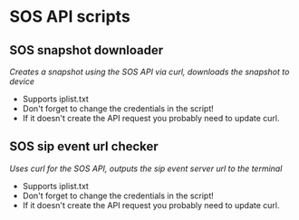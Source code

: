 # SOS API scripts

## SOS snapshot downloader
*Creates a snapshot using the SOS API via curl, downloads the snapshot to device*

- Supports iplist.txt
- Don't forget to change the credentials in the script!
- If it doesn't create the API request you probably need to update curl. 

## SOS sip event url checker
*Uses curl for the SOS API, outputs the sip event server url to the terminal*

- Supports iplist.txt
- Don't forget to change the credentials in the script!
- If it doesn't create the API request you probably need to update curl. 